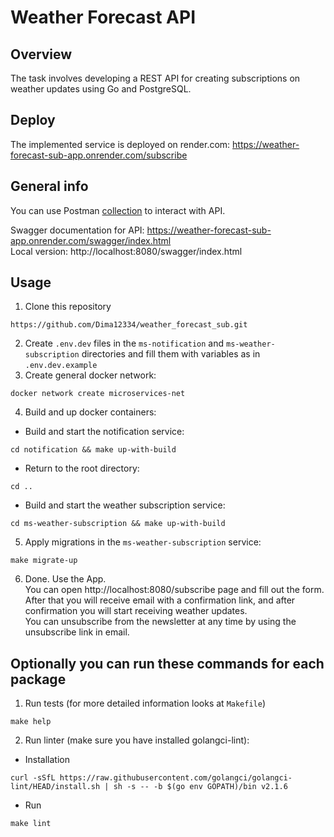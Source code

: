 # Weather Forecast API

## Overview

The task involves developing a REST API for creating subscriptions on weather updates using Go and PostgreSQL.

## Deploy
The implemented service is deployed on render.com: https://weather-forecast-sub-app.onrender.com/subscribe

## General info

You can use Postman [collection](https://www.postman.com/dimchik32/workspace/weather-subscription-service/collection/25524341-d34e28e2-0887-4300-9329-37dd06732ab4?action=share&creator=25524341
) to interact with API.

Swagger documentation for API: https://weather-forecast-sub-app.onrender.com/swagger/index.html<br>
Local version: http://localhost:8080/swagger/index.html

## Usage

1. Clone this repository
```
https://github.com/Dima12334/weather_forecast_sub.git
```
2. Create `.env.dev` files in the `ms-notification` and `ms-weather-subscription` directories and fill them with variables as in `.env.dev.example`
3. Create general docker network:
```
docker network create microservices-net
```
4. Build and up docker containers:
- Build and start the notification service:
```
cd notification && make up-with-build
```
- Return to the root directory:
```
cd ..
```
- Build and start the weather subscription service:
```
cd ms-weather-subscription && make up-with-build
```
5. Apply migrations in the `ms-weather-subscription` service:
```
make migrate-up
```
6. Done. Use the App.<br>
You can open http://localhost:8080/subscribe page and fill out the form.<br>
After that you will receive email with a confirmation link, and after confirmation you will start receiving weather updates.<br>
You can unsubscribe from the newsletter at any time by using the unsubscribe link in email.<br>

## Optionally you can run these commands for each package
1. Run tests (for more detailed information looks at `Makefile`)
```
make help
```
2. Run linter (make sure you have installed golangci-lint):
- Installation
```
curl -sSfL https://raw.githubusercontent.com/golangci/golangci-lint/HEAD/install.sh | sh -s -- -b $(go env GOPATH)/bin v2.1.6
```
- Run
```
make lint
```


